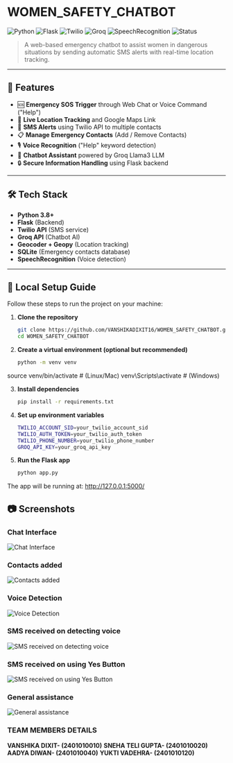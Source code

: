 # WOMEN_SAFETY_CHATBOT

![Python](https://img.shields.io/badge/Python-3.8%2B-blue?logo=python)
![Flask](https://img.shields.io/badge/Flask-2.x-lightgrey?logo=flask)
![Twilio](https://img.shields.io/badge/Twilio-SMS-red?logo=twilio)
![Groq](https://img.shields.io/badge/Groq-LLM-blueviolet)
![SpeechRecognition](https://img.shields.io/badge/Voice-Recognition-brightgreen)
![Status](https://img.shields.io/badge/Status-Active-success)

> A web-based emergency chatbot to assist women in dangerous situations by sending automatic SMS alerts with real-time location tracking.

---

## 🌟 Features

- 🆘 **Emergency SOS Trigger** through Web Chat or Voice Command ("Help")
- 📍 **Live Location Tracking** and Google Maps Link
- 📲 **SMS Alerts** using Twilio API to multiple contacts
- 📋 **Manage Emergency Contacts** (Add / Remove Contacts)
- 🎙️ **Voice Recognition** ("Help" keyword detection)
- 🤖 **Chatbot Assistant** powered by Groq Llama3 LLM
- 🔒 **Secure Information Handling** using Flask backend

---

## 🛠️ Tech Stack

- **Python 3.8+**
- **Flask** (Backend)
- **Twilio API** (SMS service)
- **Groq API** (Chatbot AI)
- **Geocoder + Geopy** (Location tracking)
- **SQLite** (Emergency contacts database)
- **SpeechRecognition** (Voice detection)

---

## 🚀 Local Setup Guide

Follow these steps to run the project on your machine:

1. **Clone the repository**  
   ```bash
   git clone https://github.com/VANSHIKADIXIT16/WOMEN_SAFETY_CHATBOT.git
   cd WOMEN_SAFETY_CHATBOT

2. **Create a virtual environment (optional but recommended)**
   ```bash
   python -m venv venv
source venv/bin/activate  # (Linux/Mac)
venv\Scripts\activate      # (Windows)

3. **Install dependencies**
   ```bash
   pip install -r requirements.txt

4. **Set up environment variables**
   ```bash
   TWILIO_ACCOUNT_SID=your_twilio_account_sid
   TWILIO_AUTH_TOKEN=your_twilio_auth_token
   TWILIO_PHONE_NUMBER=your_twilio_phone_number
   GROQ_API_KEY=your_groq_api_key

5. **Run the Flask app**
   ```bash
   python app.py

The app will be running at: http://127.0.0.1:5000/

## 📷 Screenshots

### Chat Interface
![Chat Interface](visual_representation/Chatbot_interface.jpg)

### Contacts added
![Contacts added](visual_representation/Contact_added.jpg)

### Voice Detection
![Voice Detection](visual_representation/voice_recognised.jpg)

### SMS received on detecting voice
![SMS received on detecting voice](visual_representation/sms_received.jpg)

### SMS received on using Yes Button
![SMS received on using Yes Button](visual_representation/sms_receiveed_on_yesButton.jpg)

### General assistance
![General assistance](visual_representation/general_assistance.jpg)


### TEAM MEMBERS DETAILS

**VANSHIKA DIXIT- (2401010010)**
**SNEHA TELI GUPTA- (2401010020)**
**AADYA DIWAN- (2401010040)**
**YUKTI VADEHRA- (2401010120)**


